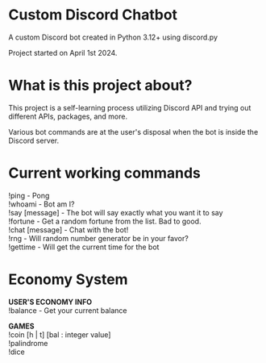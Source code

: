 # Custom Discord Chatbot
 A custom Discord bot created in Python 3.12+ using discord.py <br/>
 
 Project started on April 1st 2024. <br/>

# What is this project about?
 This project is a self-learning process utilizing Discord API and trying out different
 APIs, packages, and more. <br/>
 
 Various bot commands are at the user's disposal when the bot is inside the Discord
 server. <br/>
 
# Current working commands
 !ping - Pong <br/>
 !whoami - Bot am I? <br/>
 !say [message] - The bot will say exactly what you want it to say <br/>
 !fortune - Get a random fortune from the list. Bad to good. <br/>
 !chat [message] - Chat with the bot! <br/>
 !rng - Will random number generator be in your favor? <br/>
 !gettime - Will get the current time for the bot <br/>

# Economy System
 **USER'S ECONOMY INFO** <br/>
 !balance - Get your current balance

 **GAMES** <br/>
 !coin [h | t] [bal : integer value] <br/>
 !palindrome <br>
 !dice <br>
